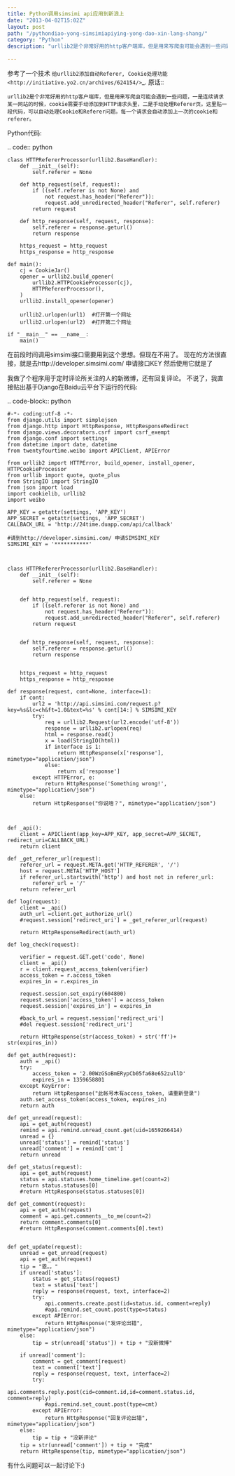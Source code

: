 ```yaml
---
title: Python调用simsimi api应用到新浪上
date: "2013-04-02T15:02Z"
layout: post
path: "/pythondiao-yong-simsimiapiying-yong-dao-xin-lang-shang/"
category: "Python"
description: "urllib2是个非常好用的http客户端库，但是用来写爬虫可能会遇到一些问题，一是连续请求某一网站的时候，cookie需要手动添加到HTTP请求头里，二是手动处理Referer页。这里贴一段代码，可以自动处理Cookie和Referer问题。每一个请求会自动添加上一次的cookie和referer。"

---
```


参考了一个技术 `给urllib2添加自动Referer, Cookie处理功能
<http://initiative.yo2.cn/archives/624154/>`_.
原话::

    urllib2是个非常好用的http客户端库，但是用来写爬虫可能会遇到一些问题，一是连续请求某一网站的时候，cookie需要手动添加到HTTP请求头里，二是手动处理Referer页。这里贴一段代码，可以自动处理Cookie和Referer问题。每一个请求会自动添加上一次的cookie和referer。

Python代码:

.. code:: python

    class HTTPRefererProcessor(urllib2.BaseHandler):
        def __init__(self):
            self.referer = None

        def http_request(self, request):
            if ((self.referer is not None) and
                not request.has_header("Referer")):
                request.add_unredirected_header("Referer", self.referer)
            return request

        def http_response(self, request, response):
            self.referer = response.geturl()
            return response

        https_request = http_request
        https_response = http_response

    def main():
        cj = CookieJar()
        opener = urllib2.build_opener(
            urllib2.HTTPCookieProcessor(cj),
            HTTPRefererProcessor(),
        )
        urllib2.install_opener(opener)

        urllib2.urlopen(url1)  #打开第一个网址
        urllib2.urlopen(url2)  #打开第二个网址

    if "__main__" == __name__:
        main()

在前段时间调用simsimi接口需要用到这个思想。但现在不用了。
现在的方法很直接，就是去http://developer.simsimi.com/ 申请接口KEY
然后使用它就是了

我做了个程序用于定时评论所关注的人的新微博，还有回复评论。
不说了，我直接贴出基于Django在Baidu云平台下运行的代码:


.. code-block:: python

    #-*- coding:utf-8 -*-
    from django.utils import simplejson
    from django.http import HttpResponse, HttpResponseRedirect
    from django.views.decorators.csrf import csrf_exempt
    from django.conf import settings
    from datetime import date, datetime
    from twentyfourtime.weibo import APIClient, APIError

    from urllib2 import HTTPError, build_opener, install_opener, HTTPCookieProcessor
    from urllib import quote, quote_plus
    from StringIO import StringIO
    from json import load
    import cookielib, urllib2
    import weibo

    APP_KEY = getattr(settings, 'APP_KEY')
    APP_SECRET = getattr(settings, 'APP_SECRET')
    CALLBACK_URL = 'http://24time.duapp.com/api/callback'

    #请到http://developer.simsimi.com/ 申请SIMSIMI_KEY
    SIMSIMI_KEY = '***********'



    class HTTPRefererProcessor(urllib2.BaseHandler):
        def __init__(self):
            self.referer = None


        def http_request(self, request):
            if ((self.referer is not None) and
                not request.has_header("Referer")):
                request.add_unredirected_header("Referer", self.referer)
            return request


        def http_response(self, request, response):
            self.referer = response.geturl()
            return response


        https_request = http_request
        https_response = http_response

    def response(request, cont=None, interface=1):
        if cont:
            url2 = 'http://api.simsimi.com/request.p?key=%s&lc=ch&ft=1.0&text=%s' % cont[14:] % SIMSIMI_KEY
            try:
                req = urllib2.Request(url2.encode('utf-8'))
                response = urllib2.urlopen(req)
                html = response.read()
                x = load(StringIO(html))
                if interface is 1:
                    return HttpResponse(x['response'], mimetype="application/json")
                else:
                    return x['response']
            except HTTPError, e:
                return HttpResponse('Something wrong!', mimetype="application/json")
        else:
            return HttpResponse("你说啥？", mimetype="application/json")



    def _api():
        client = APIClient(app_key=APP_KEY, app_secret=APP_SECRET, redirect_uri=CALLBACK_URL)
        return client

    def _get_referer_url(request):
        referer_url = request.META.get('HTTP_REFERER', '/')
        host = request.META['HTTP_HOST']
        if referer_url.startswith('http') and host not in referer_url:
            referer_url = '/'
        return referer_url

    def log(request):
        client = _api()
        auth_url =client.get_authorize_url()
        #request.session['redirect_uri'] = _get_referer_url(request)

        return HttpResponseRedirect(auth_url)

    def log_check(request):

        verifier = request.GET.get('code', None)
        client = _api()
        r = client.request_access_token(verifier)
        access_token = r.access_token
        expires_in = r.expires_in

        request.session.set_expiry(604800)
        request.session['access_token'] = access_token
        request.session['expires_in'] = expires_in

        #back_to_url = request.session['redirect_uri']
        #del request.session['redirect_uri']

        return HttpResponse(str(access_token) + str('ff')+ str(expires_in))

    def get_auth(request):
        auth = _api()
        try:
            access_token = '2.00WzGSoBmERypCb05fa68e652zullD'
            expires_in = 1359658801
        except KeyError:
            return HttpResponse("此帐号木有access_token, 请重新登录")
        auth.set_access_token(access_token, expires_in)
        return auth

    def get_unread(request):
        api = get_auth(request)
        remind = api.remind.unread_count.get(uid=1659266414)
        unread = {}
        unread['status'] = remind['status']
        unread['comment'] = remind['cmt']
        return unread

    def get_status(request):
        api = get_auth(request)
        status = api.statuses.home_timeline.get(count=2)
        return status.statuses[0]
        #return HttpResponse(status.statuses[0])

    def get_comment(request):
        api = get_auth(request)
        comment = api.get.comments__to_me(count=2)
        return comment.comments[0]
        #return HttpResponse(comment.comments[0].text)


    def get_update(request):
        unread = get_unread(request)
        api = get_auth(request)
        tip = "恩。。"
        if unread['status']:
            status = get_status(request)
            text = status['text']
            reply = response(request, text, interface=2)
            try:
                api.comments.create.post(id=status.id, comment=reply)
                #api.remind.set_count.post(type=status)
            except APIError:
                return HttpResponse("发评论出错", mimetype="application/json")
        else:
            tip = str(unread['status']) + tip + "没新微博"

        if unread['comment']:
            comment = get_comment(request)
            text = comment['text']
            reply = response(request, text, interface=2)
            try:
                api.comments.reply.post(cid=comment.id,id=comment.status.id, comment=reply)
                #api.remind.set_count.post(type=cmt)
            except APIError:
                return HttpResponse("回复评论出错", mimetype="application/json")
        else:
            tip = tip + "没新评论"
        tip = str(unread['comment']) + tip + "完成"
        return HttpResponse(tip, mimetype="application/json")

有什么问题可以一起讨论下:)
